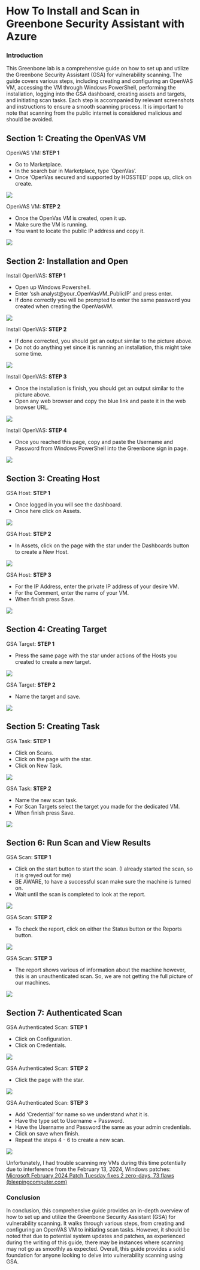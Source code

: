 # How To Install and Scan in Greenbone Security Assistant with Azure

### Introduction

This Greenbone lab is a comprehensive guide on how to set up and utilize the Greenbone Security Assistant (GSA) for vulnerability scanning. The guide covers various steps, including creating and configuring an OpenVAS VM, accessing the VM through Windows PowerShell, performing the installation, logging into the GSA dashboard, creating assets and targets, and initiating scan tasks. Each step is accompanied by relevant screenshots and instructions to ensure a smooth scanning process. It is important to note that scanning from the public internet is considered malicious and should be avoided.

## Section 1: Creating the OpenVAS VM

OpenVAS VM: **STEP 1**

- Go to Marketplace.
- In the search bar in Marketplace, type ‘OpenVas’.
- Once ‘OpenVas secured and supported by HOSSTED’ pops up, click on create.

<img src="Greenbone Folder Pics/OV 1.png">

OpenVAS VM: **STEP 2**

- Once the OpenVas VM is created, open it up.
- Make sure the VM is running.
- You want to locate the public IP address and copy it.

<img src="Greenbone Folder Pics/OV 2.png">

## Section 2: Installation and Open

Install OpenVAS: **STEP 1**

- Open up Windows Powershell.
- Enter ‘ssh analyst@your_OpenVasVM_PublicIP’ and press enter.
- If done correctly you will be prompted to enter the same password you created when creating the OpenVasVM.

<img src="Greenbone Folder Pics/OV 3.png">

Install OpenVAS: **STEP 2**

- If done corrected, you should get an output similar to the picture above.
- Do not do anything yet since it is running an installation, this might take some time.

<img src="Greenbone Folder Pics/OV 4.png">

Install OpenVAS: **STEP 3**

- Once the installation is finish, you should get an output similar to the picture above.
- Open any web browser and copy the blue link and paste it in the web browser URL.

<img src="Greenbone Folder Pics/OV 5.png">

Install OpenVAS: **STEP 4**

- Once you reached this page, copy and paste the Username and Password from Windows PowerShell into the Greenbone sign in page.

<img src="Greenbone Folder Pics/OV 6.png">

## Section 3: Creating Host

GSA Host: **STEP 1**

- Once logged in you will see the dashboard.
- Once here click on Assets.

<img src="Greenbone Folder Pics/OV 7.png">

GSA Host: **STEP 2**

- In Assets, click on the page with the star under the Dashboards button to create a New Host.

<img src="Greenbone Folder Pics/OV 8.png">

GSA Host: **STEP 3**

- For the IP Address, enter the private IP address of your desire VM.
- For the Comment, enter the name of your VM.
- When finish press Save.

<img src="Greenbone Folder Pics/OV 9.png">

## Section 4: Creating Target

GSA Target: **STEP 1**

- Press the same page with the star under actions of the Hosts you created to create a new target.

<img src="Greenbone Folder Pics/OV 10.png">

GSA Target: **STEP 2**

- Name the target and save.

<img src="Greenbone Folder Pics/OV 11.png">

## Section 5: Creating Task

GSA Task: **STEP 1**

- Click on Scans.
- Click on the page with the star.
- Click on New Task.

<img src="Greenbone Folder Pics/OV 12.png">

GSA Task: **STEP 2**

- Name the new scan task.
- For Scan Targets select the target you made for the dedicated VM.
- When finish press Save.

<img src="Greenbone Folder Pics/OV 13.png">

## Section 6: Run Scan and View Results

GSA Scan: **STEP 1**

- Click on the start button to start the scan. (I already started the scan, so it is greyed out for me)
- BE AWARE, to have a successful scan make sure the machine is turned on.
- Wait until the scan is completed to look at the report.

<img src="Greenbone Folder Pics/OV 14.png">

GSA Scan: **STEP 2**

- To check the report, click on either the Status button or the Reports button.

<img src="Greenbone Folder Pics/OV 15.png">

GSA Scan: **STEP 3**

- The report shows various of information about the machine however, this is an unauthenticated scan. So, we are not getting the full picture of our machines.

<img src="Greenbone Folder Pics/OV 16.png">

## Section 7: Authenticated Scan

GSA Authenticated Scan: **STEP 1**

- Click on Configuration.
- Click on Credentials.

<img src="Greenbone Folder Pics/OV 17.png">

GSA Authenticated Scan: **STEP 2**

- Click the page with the star.

<img src="Greenbone Folder Pics/OV 18.png">

GSA Authenticated Scan: **STEP 3**

- Add ‘Credential’ for name so we understand what it is.
- Have the type set to Username + Password.
- Have the Username and Password the same as your admin credentials.
- Click on save when finish.
- Repeat the steps 4 - 6 to create a new scan.

<img src="Greenbone Folder Pics/OV 19.png">

Unfortunately, I had trouble scanning my VMs during this time potentially due to interference from the February 13, 2024, Windows patches: [Microsoft February 2024 Patch Tuesday fixes 2 zero-days, 73 flaws (bleepingcomputer.com)](https://www.bleepingcomputer.com/news/microsoft/microsoft-february-2024-patch-tuesday-fixes-2-zero-days-73-flaws/)

### Conclusion

In conclusion, this comprehensive guide provides an in-depth overview of how to set up and utilize the Greenbone Security Assistant (GSA) for vulnerability scanning. It walks through various steps, from creating and configuring an OpenVAS VM to initiating scan tasks. However, it should be noted that due to potential system updates and patches, as experienced during the writing of this guide, there may be instances where scanning may not go as smoothly as expected. Overall, this guide provides a solid foundation for anyone looking to delve into vulnerability scanning using GSA.
